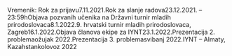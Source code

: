 Vremenik:
Rok za prijavu7.11.2021.Rok za slanje radova23.12.2021. – 23:59hObjava pozvanih učenika na Državni turnir mladih prirodoslovaca8.1.2022.9. hrvatski turnir mladih prirodoslovaca, Zagreb16.1.2022.Objava članova ekipe za IYNT23.1.2022.Prezentacija 2. problemaožujak 2022.Prezentacija 3. problemasvibanj 2022.IYNT – Almaty, Kazahstankolovoz 2022